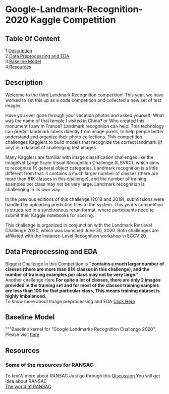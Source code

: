 # Google-Landmark-Recognition-2020 Kaggle Competition
 ## Table Of Content
   1.[Description](#1) <br>
   2.[Data Preprocessing and EDA](#2)<br>
   3.[Baseline Model](#3)<br>
   4.[Resources](#4)<br>
 ## Description <a id='1'></a> 
   
   Welcome to the third Landmark Recognition competition! This year, we have worked to set this up as a code competition and collected a new set of test images.

Have you ever gone through your vacation photos and asked yourself: What was the name of that temple I visited in China? or Who created this monument I saw in France? Landmark recognition can help! This technology can predict landmark labels directly from image pixels, to help people better understand and organize their photo collections. This competition challenges Kagglers to build models that recognize the correct landmark (if any) in a dataset of challenging test images.

Many Kagglers are familiar with image classification challenges like the ImageNet Large Scale Visual Recognition Challenge (ILSVRC), which aims to recognize 1K general object categories. Landmark recognition is a little different from that: it contains a much larger number of classes (there are more than 81K classes in this challenge), and the number of training examples per class may not be very large. Landmark recognition is challenging in its own way.

In the previous editions of this challenge (2018 and 2019), submissions were handled by uploading prediction files to the system. This year's competition is structured in a synchronous rerun format, where participants need to submit their Kaggle notebooks for scoring.

This challenge is organized in conjunction with the Landmark Retrieval Challenge 2020, which was launched June 30, 2020. Both challenges are affiliated with the Instance-Level Recognition workshop in ECCV’20.
 
 ## Data Preprocessing and EDA<a id='2'></a>
 Biggest Challenge in this Competition is <b>"contains a much larger number of classes (there are more than 81K classes in this challenge), and the number of training examples per class may not be very large."</b> <br>
 Another challenge Here <b>For quite a lot of classes, there are only 2 images provided in the training set and for most of the classes training samples are less than 100 for that particular class, This means training dataset is highly imbalanced.</b> <br>
 To know more about Image preprocessing and EDA [Click Here](https://github.com/Surekha-honey/Google-Landmark-Recognition-2020-115th-Place-Solution/blob/main/google-landmark-prediction-eda.ipynb)
 ## Baseline Model<a id='3'></a>
  
"""Baseline kernel for "Google Landmarks Recognition Challenge 2020".  <br>
Please visit [here](https://github.com/Surekha-honey/Google-Landmark-Recognition-2020-115th-Place-Solution/blob/main/google-landmark-recognition.ipynb)

## Resources<a id='4'></a>
   ### Some of the resources for RANSAC
To knoW more about RANSAC Just go through this [Discussion ](https://www.kaggle.com/c/landmark-recognition-2020/discussion/179472)You will get idea about RANSAC <br>
[The world of RANSAC ](https://www.kaggle.com/c/landmark-recognition-2020/discussion/180921)
